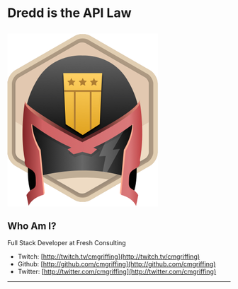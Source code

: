 ##

<h1>Dredd is the API Law</h1>

##

![](./assets/dredd-logo.png)

## Who Am I?

Full Stack Developer at Fresh Consulting

- Twitch: [http://twitch.tv/cmgriffing](http://twitch.tv/cmgriffing)
- Github: [http://github.com/cmgriffing](http://github.com/cmgriffing)
- Twitter: [http://twitter.com/cmgriffing](http://twitter.com/cmgriffing)

---
